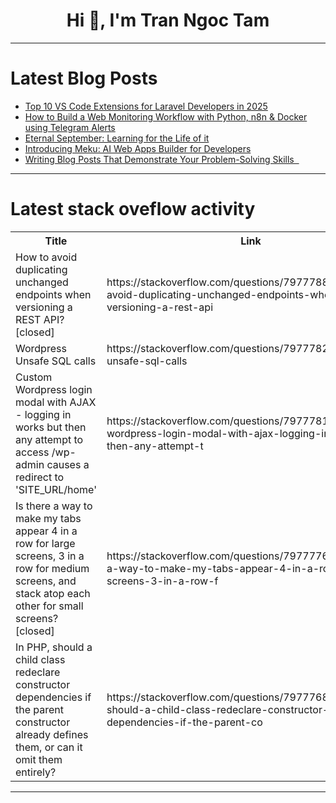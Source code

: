 <h1 align="center">Hi 👋, I'm Tran Ngoc Tam</h1>

---

# Latest Blog Posts 
<!-- BLOG-POST-LIST:START -->
- [Top 10 VS Code Extensions for Laravel Developers in 2025](https://dev.to/arafatweb/top-10-vs-code-extensions-for-laravel-developers-in-2025-1np5)
- [How to Build a Web Monitoring Workflow with Python, n8n &amp; Docker using Telegram Alerts](https://dev.to/jesulayomi/how-to-build-a-web-monitoring-workflow-with-python-n8n-docker-using-telegram-alerts-22la)
- [Eternal September: Learning for the Life of it](https://dev.to/davesommerville/eternal-september-learning-for-the-life-of-it-i6i)
- [Introducing Meku: AI Web Apps Builder for Developers](https://dev.to/meku/introducing-meku-ai-web-apps-builder-for-developers-4cii)
- [‎Writing Blog Posts That Demonstrate Your Problem-Solving Skills ‎ ‎](https://dev.to/okoye_ndidiamaka_5e3b7d30/writing-blog-posts-that-demonstrate-your-problem-solving-skills-1cgm)
<!-- BLOG-POST-LIST:END -->

---

# Latest stack oveflow activity
<table>
  <tr><th>Title</th><th>Link</th></tr>
  <!-- STACKOVERFLOW:START --><tr><td>How to avoid duplicating unchanged endpoints when versioning a REST API? [closed]</td><td>https://stackoverflow.com/questions/79777887/how-to-avoid-duplicating-unchanged-endpoints-when-versioning-a-rest-api</td></tr><tr><td>Wordpress Unsafe SQL calls</td><td>https://stackoverflow.com/questions/79777828/wordpress-unsafe-sql-calls</td></tr><tr><td>Custom Wordpress login modal with AJAX - logging in works but then any attempt to access /wp-admin causes a redirect to &#39;SITE_URL/home&#39;</td><td>https://stackoverflow.com/questions/79777812/custom-wordpress-login-modal-with-ajax-logging-in-works-but-then-any-attempt-t</td></tr><tr><td>Is there a way to make my tabs appear 4 in a row for large screens, 3 in a row for medium screens, and stack atop each other for small screens? [closed]</td><td>https://stackoverflow.com/questions/79777769/is-there-a-way-to-make-my-tabs-appear-4-in-a-row-for-large-screens-3-in-a-row-f</td></tr><tr><td>In PHP, should a child class redeclare constructor dependencies if the parent constructor already defines them, or can it omit them entirely?</td><td>https://stackoverflow.com/questions/79777684/in-php-should-a-child-class-redeclare-constructor-dependencies-if-the-parent-co</td></tr><!-- STACKOVERFLOW:END -->
</table>

---


